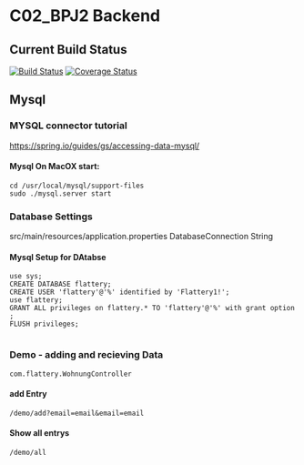 # C02_BPJ2 Backend


## Current Build Status
[![Build Status](https://travis-ci.com/cwerner1/C02_BPJ2_Backend.svg?token=hXztLjB3o9gWgo5eS6xV&branch=master)](https://travis-ci.com/cwerner1/C02_BPJ2_Backend)
[![Coverage Status](https://coveralls.io/repos/github/cwerner1/C02_BPJ2_Backend/badge.svg)](https://coveralls.io/github/cwerner1/C02_BPJ2_Backend)

## Mysql

###  MYSQL connector tutorial
https://spring.io/guides/gs/accessing-data-mysql/


#### Mysql On MacOX start:
```
cd /usr/local/mysql/support-files
sudo ./mysql.server start
```


### Database Settings

src/main/resources/application.properties
DatabaseConnection String 

#### Mysql Setup for DAtabse
```
use sys;
CREATE DATABASE flattery;
CREATE USER 'flattery'@'%' identified by 'Flattery1!';
use flattery;
GRANT ALL privileges on flattery.* TO 'flattery'@'%' with grant option ; 
FLUSH privileges;


```

### Demo - adding and recieving Data
```com.flattery.WohnungController ```

#### add Entry
```/demo/add?email=email&email=email```

#### Show all entrys 
```/demo/all```